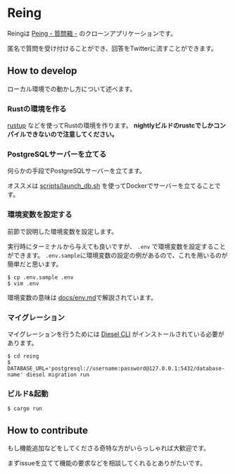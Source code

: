 # Reing

Reingは [Peing - 質問箱 -](https://peing.net) のクローンアプリケーションです。

匿名で質問を受け付けることができ、回答をTwitterに流すことができます。

## How to develop

ローカル環境での動かし方について述べます。

### Rustの環境を作る

[rustup](https://rustup.rs/) などを使ってRustの環境を作ります。
**nightlyビルドのrustcでしかコンパイルできないので注意してください。**

### PostgreSQLサーバーを立てる

何らかの手段でPostgreSQLサーバーを立てます。

オススメは [scripts/launch_db.sh](/scripts/launch_db.sh) を使ってDockerでサーバーを立てることです。

### 環境変数を設定する

前節で説明した環境変数を設定します。

実行時にターミナルから与えても良いですが、 `.env` で環境変数を設定することができます。
`.env.sample`に環境変数の設定の例があるので、これを用いるのが簡単だと思います。

```
$ cp .env.sample .env
$ vim .env
```

環境変数の意味は [docs/env.md](/docs/env.md)で解説されています。

### マイグレーション

マイグレーションを行うためには [Diesel CLI](https://github.com/diesel-rs/diesel/tree/master/diesel_cli) がインストールされている必要があります。

```
$ cd reing
$ DATABASE_URL='postgresql://username:password@127.0.0.1:5432/database-name' diesel migration run
```

### ビルド&起動

```
$ cargo run
```

## How to contribute

もし機能追加などをしてくださる奇特な方がいらっしゃれば大歓迎です。

まずissueを立てて機能の要求などを相談してくれるとありがたいです。
